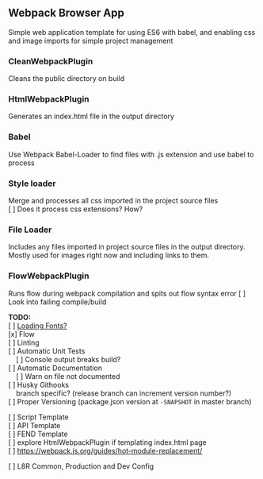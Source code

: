 ## Webpack Browser App

Simple web application template for using ES6 with babel, and enabling css and image imports for simple project management

### CleanWebpackPlugin
Cleans the public directory on build

### HtmlWebpackPlugin
Generates an index.html file in the output directory

### Babel
Use Webpack Babel-Loader to find files with .js extension and use babel to process

### Style loader
Merge and processes all css imported in the project source files  
  [ ] Does it process css extensions? How?

### File Loader
Includes any files imported in project source files in the output directory. Mostly used for images right now and including links to them.


### FlowWebpackPlugin
Runs flow during webpack compilation and spits out flow syntax error
  [ ] Look into failing compile/build

**TODO:**  
[ ] [Loading Fonts?](https://webpack.js.org/guides/asset-management/#loading-fonts)  
[x] Flow  
[ ] Linting  
[ ] Automatic Unit Tests  
 &nbsp; &nbsp; [ ] Console output breaks build?  
[ ] Automatic Documentation  
 &nbsp; &nbsp; [ ] Warn on file not documented  
[ ] Husky Githooks  
 &nbsp; &nbsp; branch specific? (release branch can increment version number?)  
[ ] Proper Versioning (package.json version at `-SNAPSHOT` in master branch)   

[ ] Script Template  
[ ] API Template  
[ ] FEND Template  
[ ] explore HtmlWebpackPlugin if templating index.html page  
[ ] https://webpack.js.org/guides/hot-module-replacement/  

[ ] L8R Common, Production and Dev Config  
